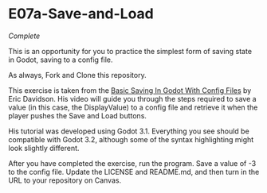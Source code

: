 # E07a-Save-and-Load    

*Complete*

This is an opportunity for you to practice the simplest form of saving state in Godot, saving to a config file.

As always, Fork and Clone this repository.

This exercise is taken from the [Basic Saving In Godot With Config Files](https://www.youtube.com/watch?v=ygGaN1EOQEA) by Eric Davidson. His video will guide you through the steps required to save a value (in this case, the DisplayValue) to a config file and retrieve it when the player pushes the Save and Load buttons.

His tutorial was developed using Godot 3.1. Everything you see should be compatible with Godot 3.2, although some of the syntax highlighting might look slightly different.

After you have completed the exercise, run the program. Save a value of -3 to the config file. Update the LICENSE and README.md, and then turn in the URL to your repository on Canvas.
